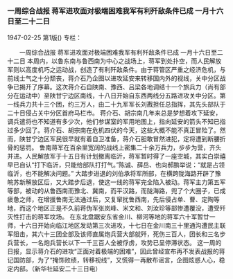 ### 一周综合战报  蒋军进攻面对极端困难我军有利歼敌条件已成  一月十六日至二十二日

1947-02-25
第1版()
专栏：

　　一周综合战报
    蒋军进攻面对极端困难我军有利歼敌条件已成
    一月十六日至二十二日
    本周内，以鲁东南与鲁西南为中心之战场上，蒋军到处扑空，而人民解放军则以高度机巧之运动战，创造了有利歼敌条件。由于蒋管区严重之经济危机，与前线士气之十分颓丧，蒋介石乃企图以进攻延安来转移国内外的视线，关中分区战争已揭开了序幕。这次蒋介石自陕南、豫西、吕梁各地调结十一个旅兵力（尚有部分在运动中）至陕甘宁边区南线，十八日开始自东西两线分五路进攻关中分区。第一线兵力共十三个团，约三万人，由二十九军军长刘戡担任总指挥，其先头部队于二十日侵占关中分区首府马栏市。
    蒋介石、胡宗南几年来总是梦想着攻下延安，调兵遣将也不知道有多少次，他们参谋室的军用地图上，指向延安的箭头不知已指过多少回了。蒋介石、胡宗南在危机四伏的今天，这些大概不能不真正冒险了。然而，陕甘宁边区军民很早就有着自卫准备，蒋介石胆敢冒然进犯，定将遭到断腰折骨的惩罚。
    鲁南蒋军在百余里宽阔的战线上密集二十余万兵力，步步为营，齐头并进。人民解放军于十五日有计划撤离临沂，蒋军暂时得了一座空城，其实白崇禧早已自认“打下临沂，只能给部队打打气。”陈诚、薛岳、也向郝鹏举说：“就是占领临沂，也不能解决问题。”
    大踏步进退的刘伯承将军所部，在横跨陇海路开辟了豫皖苏新解放区后，又大踏步后退，使这一线的蒋军完全陷入被动。蒋军主力第五军等部，被动的从鲁西南而豫北、冀南，而平汉路，而陇海路，兜了个大圈子，已成疲惫之师，在增援鲁南无法通过后，又复窜扰鲁西南，先后侵占单、曹、定陶等地，而这个地区正是不久前蒋伪军张岚峰、米文和、刘汝珍等部惨遭覆没，遭受歼灭性打击的蒋军坟场。
    在东北盘踞安东省金川、柳河等地的蒋军六十军暂廿一师，十六日开始向临江地区发动第三次进攻，十七日在金川南三十里通沟遭民主联军阻击，其六十三团全部及该师直属炮兵营大部就歼，死伤三百人，团长和三名步兵营长，一名炮兵营长以下一千三百人全被俘虏，攻势已呈停滞状态。
    这一周的日报，显示蒋介石的进攻“正面对着极端的困难”，因此曾经宣布再不发表战报的蒋记国防部，为了“掩饰败绩，转移视线”，又慌得一再散布谣言，企图炫惑人心，稳定内部。（新华社延安二十三日电）

